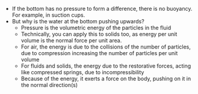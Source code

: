 - If the bottom has no pressure to form a difference, there is no buoyancy. For example, in suction cups.
- But why is the water at the bottom pushing upwards?
	- Pressure is the volumetric energy of the particles in the fluid
	- Technically, you can apply this to solids too, as energy per unit volume is the normal force per unit area.
	- For air, the energy is due to the collisions of the number of particles, due to compression increasing the number of particles per unit volume
	- For fluids and solids, the energy due to the restorative forces, acting like compressed springs, due to incompressibility
	- Because of the energy, it exerts a force on the body, pushing on it in the normal direction(s)